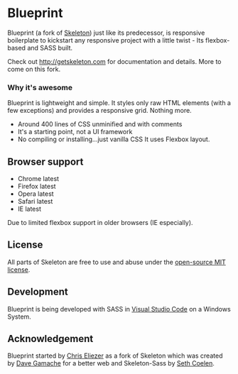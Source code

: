 # Blueprint
Blueprint (a fork of [Skeleton](getskeleton.com)) just like its predecessor, is responsive boilerplate to kickstart any responsive project with a little twist - Its flexbox-based and SASS built.

Check out <http://getskeleton.com> for documentation and details. More to come on this fork.

### Why it's awesome

Blueprint is lightweight and simple. It styles only raw HTML elements (with a few exceptions) and provides a responsive grid. Nothing more.
- Around 400 lines of CSS unminified and with comments
- It's a starting point, not a UI framework
- No compiling or installing...just vanilla CSS
It uses Flexbox layout.


## Browser support

- Chrome latest
- Firefox latest
- Opera latest
- Safari latest
- IE latest

Due to limited flexbox support in older browsers (IE especially).


## License

All parts of Skeleton are free to use and abuse under the [open-source MIT license](https://github.com/dhg/Skeleton/blob/master/LICENSE.md).

## Development

Blueprint is being developed with SASS in [Visual Studio Code](http://code.visualstudio.com/) on a Windows System.

## Acknowledgement

Blueprint started by [Chris Eliezer](https://twitter.com/thecahuna) as a fork of Skeleton which was created by [Dave Gamache](https://twitter.com/dhg) for a better web and Skeleton-Sass by [Seth Coelen](https://github.com/WhatsNewSaes).
